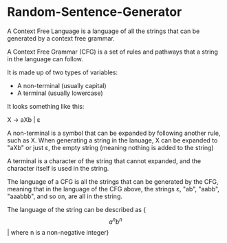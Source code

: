 # Random-Sentence-Generator

A Context Free Language is a language of all the strings that can be generated by a context free grammar.

A Context Free Grammar (CFG) is a set of rules and pathways that a string in the language can follow.

It is made up of two types of variables:
* A non-terminal (usually capital)
* A terminal (usually lowercase)

It looks something like this:

X -> aXb | ɛ

A non-terminal is a symbol that can be expanded by following another rule, such as X. When generating a string in the lanuage, X can be expanded to "aXb" or just ɛ, the empty string (meaning nothing is added to the string)

A terminal is a character of the string that cannot expanded, and the character itself is used in the string.

The language of a CFG is all the strings that can be generated by the CFG, meaning that in the language of the CFG above, the strings ɛ, "ab", "aabb", "aaabbb", and so on, are all in the string.

The language of the string can be described as {$$a^{n}b^{n}$$ | where n is a non-negative integer}
